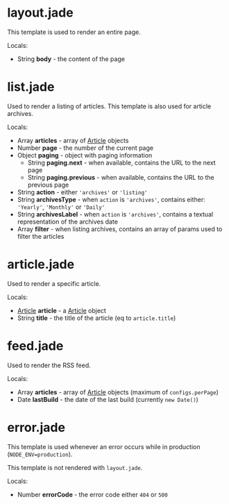 # layout.jade

This template is used to render an entire page.

Locals:

  * String **body** - the content of the page

# list.jade

Used to render a listing of articles. This template is also used for article archives.

Locals:

  * Array **articles** - array of [Article](//github.com/cjoudrey/typhoon/blob/master/docs/models/article.md) objects
  * Number **page** - the number of the current page
  * Object **paging** - object with paging information
      * String **paging.next** - when available, contains the URL to the next page
      * String **paging.previous** - when available, contains the URL to the previous page
  * String **action** - either `'archives'` or `'listing'`
  * String **archivesType** - when `action` is `'archives'`, contains either: `'Yearly'`, `'Monthly'` or `'Daily'`
  * String **archivesLabel** - when `action` is `'archives'`, contains a textual representation of the archives date
  * Array **filter** - when listing archives, contains an array of params used to filter the articles
  
# article.jade

Used to render a specific article.

Locals:

  * [Article](//github.com/cjoudrey/typhoon/blob/master/docs/models/article.md) **article** - a [Article](//github.com/cjoudrey/typhoon/blob/master/docs/models/article.md) object
  * String **title** - the title of the article (eq to `article.title`)
  
# feed.jade

Used to render the RSS feed.

Locals:

  * Array **articles** - array of [Article](//github.com/cjoudrey/typhoon/blob/master/docs/models/article.md) objects (maximum of `configs.perPage`)
  * Date **lastBuild** - the date of the last build (currently `new Date()`)

# error.jade

This template is used whenever an error occurs while in production (`NODE_ENV=production`).

This template is not rendered with `layout.jade`.

Locals:

  * Number **errorCode** - the error code either `404` or `500`
